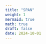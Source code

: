 ```yaml
---
title: "SPAN"
weight: 1
mermaid: true
math: true
draft: false
date: 2024-10-01
---
```


<!-- markdownlint-disable MD025 MD013 -->
